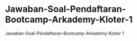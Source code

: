 # Jawaban-Soal-Pendaftaran-Bootcamp-Arkademy-Kloter-1
Jawaban-Soal-Pendaftaran-Bootcamp-Arkademy-Kloter 1
